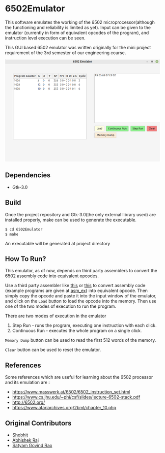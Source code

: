 # 6502Emulator
This software emulates the working of the 6502 microprocessor(although the 
functioning and reliability is limited as yet). Input can be given to the emulator
(currently in form of equivalent opcodes of the program), and instruction level execution can
be seen.

This GUI based 6502 emulator was written originally for the mini project requirement of the 3rd semester of
our engineering course.

![Screenshot of the emulator running few simple instructions](pictures/ss1.png)

## Dependencies
* Gtk-3.0

## Build
Once the project repository and Gtk-3.0(the only external library used) are installed properly, 
make can be used to generate the executable. 

    $ cd 6502Emulator
    $ make

An executable will be generated at project directory

## How To Run?
This emulator, as of now, depends on third party assemblers to convert the 6502 assembly code into equivalent opcodes. 

Use a third party assembler like [this](https://www.masswerk.at/6502/assembler.html) 
or [this](https://skilldrick.github.io/easy6502/) 
to convert assembly code (example programs are given at [asm_ex](asm_ex)) into equivalent opcode. 
Then simply copy the opcode and paste it into the input window of the emulator, 
and click on the ``Load`` button to load the opcode into the memory. Then use one of the two modes of execution to run 
the program.

There are two modes of execution in the emulator
1. Step Run - runs the program, executing one instruction with each click. 
2. Continuous Run -  executes the whole program on a single click.

``Memory Dump`` button can be used to read the first 512 words of the memory.

``Clear`` button can be used to reset the emulator.

## References
Some references which are useful for learning about the 6502 processor and its emulation are :
* https://www.masswerk.at/6502/6502_instruction_set.html
* https://www.cs.jhu.edu/~phi/csf/slides/lecture-6502-stack.pdf
* http://6502.org/
* https://www.atariarchives.org/2bml/chapter_10.php

## Original Contributors
* [Shobhit](https://github.com/dragon540)
* [Abhishek Raj](https://github.com/abhii-raj)
* [Satyam Govind Rao](https://github.com/ISHADOW007)
